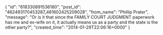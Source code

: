  {
   "id": "618330891536180",
   "post_id": "462493170453287_481602425209028",
   "from_name": "Phillip Prater",
   "message": "Or is it that since the FAMILY COURT JUDGMENT paperwork has me and ex-wife on it, it actually means us as a party and the state is the other party?",
   "created_time": "2014-01-29T22:06:16+0000"
 }
